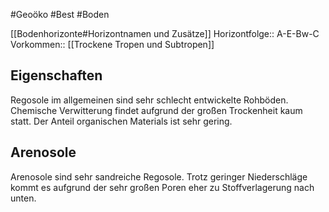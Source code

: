 #Geoöko #Best #Boden 

[[Bodenhorizonte#Horizontnamen und Zusätze]]
Horizontfolge:: A-E-Bw-C
Vorkommen:: [[Trockene Tropen und Subtropen]]

## Eigenschaften

Regosole im allgemeinen sind sehr schlecht entwickelte Rohböden. Chemische Verwitterung findet aufgrund der großen Trockenheit kaum statt. Der Anteil organischen Materials ist sehr gering.

## Arenosole

Arenosole sind sehr sandreiche Regosole. Trotz geringer Niederschläge kommt es aufgrund der sehr großen Poren eher zu Stoffverlagerung nach unten.